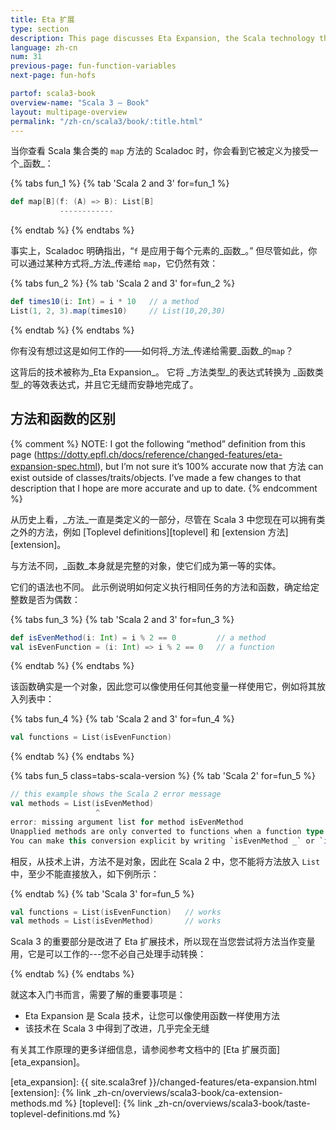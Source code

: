 ```yaml
---
title: Eta 扩展
type: section
description: This page discusses Eta Expansion, the Scala technology that automatically and transparently converts methods into functions.
language: zh-cn
num: 31
previous-page: fun-function-variables
next-page: fun-hofs

partof: scala3-book
overview-name: "Scala 3 — Book"
layout: multipage-overview
permalink: "/zh-cn/scala3/book/:title.html"
---
```



当你查看 Scala 集合类的 `map` 方法的 Scaladoc 时，你会看到它被定义为接受一个_函数_：

{% tabs fun_1 %}
{% tab 'Scala 2 and 3' for=fun_1 %}
```scala
def map[B](f: (A) => B): List[B]
           ------------
```
{% endtab %}
{% endtabs %}

事实上，Scaladoc 明确指出，“`f` 是应用于每个元素的_函数_。”
但尽管如此，你可以通过某种方式将_方法_传递给 `map`，它仍然有效：

{% tabs fun_2 %}
{% tab 'Scala 2 and 3' for=fun_2 %}
```scala
def times10(i: Int) = i * 10   // a method
List(1, 2, 3).map(times10)     // List(10,20,30)
```
{% endtab %}
{% endtabs %}

你有没有想过这是如何工作的——如何将_方法_传递给需要_函数_的`map`？

这背后的技术被称为_Eta Expansion_。
它将 _方法类型_的表达式转换为 _函数类型_的等效表达式，并且它无缝而安静地完成了。

## 方法和函数的区别

{% comment %}
NOTE: I got the following “method” definition from this page (https://dotty.epfl.ch/docs/reference/changed-features/eta-expansion-spec.html), but I’m not sure it’s 100% accurate now that 方法 can exist outside of classes/traits/objects.
I’ve made a few changes to that description that I hope are more accurate and up to date.
{% endcomment %}

从历史上看，_方法_一直是类定义的一部分，尽管在 Scala 3 中您现在可以拥有类之外的方法，例如 [Toplevel definitions][toplevel] 和 [extension 方法][extension]。

与方法不同，_函数_本身就是完整的对象，使它们成为第一等的实体。

它们的语法也不同。
此示例说明如何定义执行相同任务的方法和函数，确定给定整数是否为偶数：

{% tabs fun_3 %}
{% tab 'Scala 2 and 3' for=fun_3 %}
```scala
def isEvenMethod(i: Int) = i % 2 == 0         // a method
val isEvenFunction = (i: Int) => i % 2 == 0   // a function
```
{% endtab %}
{% endtabs %}

该函数确实是一个对象，因此您可以像使用任何其他变量一样使用它，例如将其放入列表中：

{% tabs fun_4 %}
{% tab 'Scala 2 and 3' for=fun_4 %}
```scala
val functions = List(isEvenFunction)
```
{% endtab %}
{% endtabs %}


{% tabs fun_5 class=tabs-scala-version %}
{% tab 'Scala 2' for=fun_5 %}
```scala
// this example shows the Scala 2 error message
val methods = List(isEvenMethod)
                   ^
error: missing argument list for method isEvenMethod
Unapplied methods are only converted to functions when a function type is expected.
You can make this conversion explicit by writing `isEvenMethod _` or `isEvenMethod(_)` instead of `isEvenMethod`.
```

相反，从技术上讲，方法不是对象，因此在 Scala 2 中，您不能将方法放入 `List` 中，至少不能直接放入，如下例所示：

{% endtab %}
{% tab 'Scala 3' for=fun_5 %}

```scala
val functions = List(isEvenFunction)   // works
val methods = List(isEvenMethod)       // works
```

Scala 3 的重要部分是改进了 Eta 扩展技术，所以现在当您尝试将方法当作变量用，它是可以工作的---您不必自己处理手动转换：

{% endtab %}
{% endtabs %}

就这本入门书而言，需要了解的重要事项是：

- Eta Expansion 是 Scala 技术，让您可以像使用函数一样使用方法
- 该技术在 Scala 3 中得到了改进，几乎完全无缝

有关其工作原理的更多详细信息，请参阅参考文档中的 [Eta 扩展页面][eta_expansion]。

[eta_expansion]: {{ site.scala3ref }}/changed-features/eta-expansion.html
[extension]: {% link _zh-cn/overviews/scala3-book/ca-extension-methods.md %}
[toplevel]: {% link _zh-cn/overviews/scala3-book/taste-toplevel-definitions.md %}
